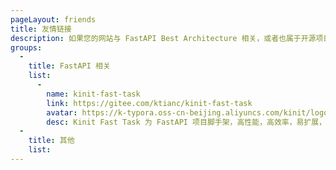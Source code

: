```yaml
---
pageLayout: friends
title: 友情链接
description: 如果您的网站与 FastAPI Best Architecture 相关，或者也属于开源项目（无知识星球付费内容，无授权相关内容），欢迎与我们联系
groups:
  -
    title: FastAPI 相关
    list:
      -
        name: kinit-fast-task
        link: https://gitee.com/ktianc/kinit-fast-task
        avatar: https://k-typora.oss-cn-beijing.aliyuncs.com/kinit/logo.png
        desc: Kinit Fast Task 为 FastAPI 项目脚手架，高性能，高效率，易扩展，长期维护，积极更新！
  - 
    title: 其他
    list:
---
```

